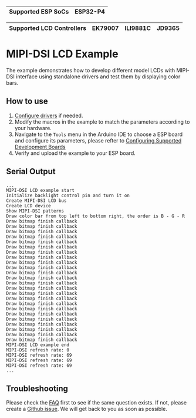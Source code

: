 | Supported ESP SoCs | ESP32-P4 |
| ------------------ | -------- |

| Supported LCD Controllers | EK79007 | ILI9881C | JD9365 |
| ------------------------- | ------- | -------- | ------ |

# MIPI-DSI LCD Example

The example demonstrates how to develop different model LCDs with MIPI-DSI interface using standalone drivers and test them by displaying color bars.

## How to use

1. [Configure drivers](../../../docs/How_To_Use.md#configuring-drivers) if needed.
2. Modify the macros in the example to match the parameters according to your hardware.
3. Navigate to the `Tools` menu in the Arduino IDE to choose a ESP board and configure its parameters, please refter to [Configuring Supported Development Boards](../../../docs/How_To_Use.md#configuring-supported-development-boards)
4. Verify and upload the example to your ESP board.

## Serial Output

```
...
MIPI-DSI LCD example start
Initialize backlight control pin and turn it on
Create MIPI-DSI LCD bus
Create LCD device
Show MIPI-DSI patterns
Draw color bar from top left to bottom right, the order is B - G - R
Draw bitmap finish callback
Draw bitmap finish callback
Draw bitmap finish callback
Draw bitmap finish callback
Draw bitmap finish callback
Draw bitmap finish callback
Draw bitmap finish callback
Draw bitmap finish callback
Draw bitmap finish callback
Draw bitmap finish callback
Draw bitmap finish callback
Draw bitmap finish callback
Draw bitmap finish callback
Draw bitmap finish callback
Draw bitmap finish callback
Draw bitmap finish callback
Draw bitmap finish callback
Draw bitmap finish callback
Draw bitmap finish callback
Draw bitmap finish callback
Draw bitmap finish callback
Draw bitmap finish callback
Draw bitmap finish callback
Draw bitmap finish callback
MIPI-DSI LCD example end
MIPI-DSI refresh rate: 0
MIPI-DSI refresh rate: 69
MIPI-DSI refresh rate: 69
MIPI-DSI refresh rate: 69
...
```

## Troubleshooting

Please check the [FAQ](../../../docs/FAQ.md) first to see if the same question exists. If not, please create a [Github issue](https://github.com/esp-arduino-libs/ESP32_Display_Panel/issues). We will get back to you as soon as possible.
